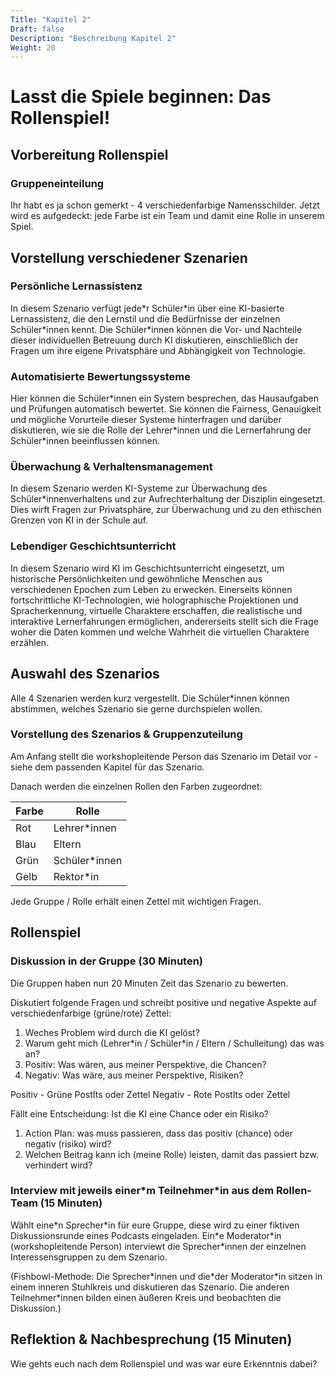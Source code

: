 ```yaml
---
Title: "Kapitel 2"
Draft: false
Description: "Beschreibung Kapitel 2"
Weight: 20
---
```

<!--hier auch wieder: die Tabelle muss mit dem ZIM angepasst werden-->

# Lasst die Spiele beginnen: Das Rollenspiel! 

## Vorbereitung Rollenspiel

### Gruppeneinteilung

Ihr habt es ja schon gemerkt - 4 verschiedenfarbige Namensschilder.
Jetzt wird es aufgedeckt: jede Farbe ist ein Team und damit eine Rolle in unserem Spiel. 

## Vorstellung verschiedener Szenarien

### Persönliche Lernassistenz

In diesem Szenario verfügt jede\*r Schüler\*in über eine KI-basierte Lernassistenz, die den Lernstil und die Bedürfnisse der einzelnen Schüler\*innen kennt. Die Schüler\*innen können die Vor- und Nachteile dieser individuellen Betreuung durch KI diskutieren, einschließlich der Fragen um ihre eigene Privatsphäre und Abhängigkeit von Technologie.

### Automatisierte Bewertungssysteme

Hier können die Schüler*innen ein System besprechen, das Hausaufgaben und Prüfungen automatisch bewertet. Sie können die Fairness, Genauigkeit und mögliche Vorurteile dieser Systeme hinterfragen und darüber diskutieren, wie sie die Rolle der Lehrer\*innen und die Lernerfahrung der Schüler\*innen beeinflussen können.

### Überwachung & Verhaltensmanagement

In diesem Szenario werden KI-Systeme zur Überwachung des Schüler\*innenverhaltens und zur Aufrechterhaltung der Disziplin eingesetzt. Dies wirft Fragen zur Privatsphäre, zur Überwachung und zu den ethischen Grenzen von KI in der Schule auf. 


### Lebendiger Geschichtsunterricht

In diesem Szenario wird KI im Geschichtsunterricht eingesetzt, um historische Persönlichkeiten und gewöhnliche Menschen aus verschiedenen Epochen zum Leben zu erwecken. Einerseits können fortschrittliche KI-Technologien, wie holographische Projektionen und Spracherkennung, virtuelle Charaktere erschaffen, die realistische und interaktive Lernerfahrungen ermöglichen, andererseits stellt sich die Frage woher die Daten kommen und welche Wahrheit die virtuellen Charaktere erzählen.


## Auswahl des Szenarios

Alle 4 Szenarien werden kurz vergestellt. Die Schüler*innen können abstimmen, welches Szenario sie gerne durchspielen wollen. 

### Vorstellung des Szenarios & Gruppenzuteilung

Am Anfang stellt die workshopleitende Person das Szenario im Detail vor - siehe dem passenden Kapitel für das Szenario.

Danach werden die einzelnen Rollen den Farben zugeordnet:

| Farbe        | Rolle           |
|--------------|-----------------|
| Rot          | Lehrer\*innen          |
| Blau         | Eltern          |
| Grün         | Schüler\*innen         |
| Gelb         | Rektor\*in          |


Jede Gruppe / Rolle erhält einen Zettel mit wichtigen Fragen.

## Rollenspiel 

### Diskussion in der Gruppe (30 Minuten)

Die Gruppen haben nun 20 Minuten Zeit das Szenario zu bewerten.

Diskutiert folgende Fragen und schreibt positive und negative Aspekte auf verschiedenfarbige (grüne/rote) Zettel:

  1. Weches Problem wird durch die KI gelöst?
  2. Warum geht mich (Lehrer\*in / Schüler\*in / Eltern / Schulleitung) das was an?
  3. Positiv: Was wären, aus meiner Perspektive, die Chancen?
  4. Negativ: Was wäre, aus meiner Perspektive, Risiken?
  
  Positiv - Grüne PostIts oder Zettel
  Negativ - Rote PostIts oder Zettel


Fällt eine Entscheidung: Ist die KI eine Chance oder ein Risiko?
  
  1. Action Plan: was muss passieren, dass das positiv (chance) oder negativ (risiko) wird? <!--Hier versteh ich nicht, ob die Gruppen beide Optionen diskutieren sollen oder die jeweils gegegnsätzliche zu ihrer Bewertung?-->
  2. Welchen Beitrag kann ich (meine Rolle) leisten, damit das passiert bzw. verhindert wird? <!--s.o. Hier möchtest du darauf hinaus, was die Rolle tun kann, damit die KI Chancen verspricht und keine Risiken, oder?-->

### Interview mit jeweils einer*m Teilnehmer\*in aus dem Rollen-Team (15 Minuten)

Wählt eine\*n Sprecher\*in für eure Gruppe, diese wird zu einer fiktiven Diskussionsrunde eines Podcasts eingeladen. 
Ein\*e Moderator*in (workshopleitende Person) interviewt die Sprecher\*innen der einzelnen Interessensgruppen zu dem Szenario.

(Fishbowl-Methode: Die Sprecher\*innen und die\*der Moderator*in sitzen in einem inneren Stuhlkreis und diskutieren das Szenario. Die anderen Teilnehmer\*innen bilden einen äußeren Kreis und beobachten die Diskussion.)

## Reflektion & Nachbesprechung (15 Minuten)

<!--Beispielfragen?-->

Wie gehts euch nach dem Rollenspiel und was war eure Erkenntnis dabei?



